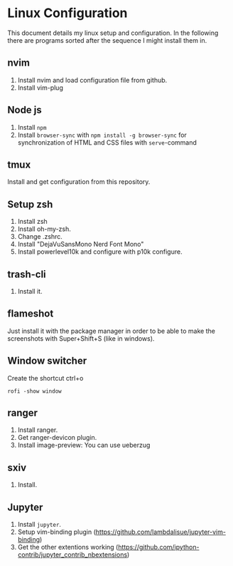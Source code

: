 # Linux Configuration
This document details my linux setup and configuration. In 
the following there are programs sorted after the sequence
I might install them in.

## nvim
1. Install nvim and load configuration file from github.
2. Install vim-plug

## Node js
1. Install `npm`
2. Install `browser-sync` with `npm install -g browser-sync` for
synchronization of HTML and CSS files with `serve`-command

## tmux
Install and get configuration from this repository.

## Setup zsh
1. Install zsh
2. Install oh-my-zsh.
3. Change .zshrc.
4. Install "DejaVuSansMono Nerd Font Mono"
5. Install powerlevel10k and configure with p10k configure.

## trash-cli
1. Install it.

## flameshot
Just install it with the package manager in order to be able 
to make the screenshots with Super+Shift+S (like in windows).

## Window switcher
Create the shortcut ctrl+o
```
rofi -show window
```

## ranger
1. Install ranger.
2. Get ranger-devicon plugin.
3. Install image-preview: You can use ueberzug

## sxiv
1. Install.

## Jupyter
1. Install `jupyter`.
2. Setup vim-binding plugin (https://github.com/lambdalisue/jupyter-vim-binding)
3. Get the other extentions working (https://github.com/ipython-contrib/jupyter_contrib_nbextensions)
